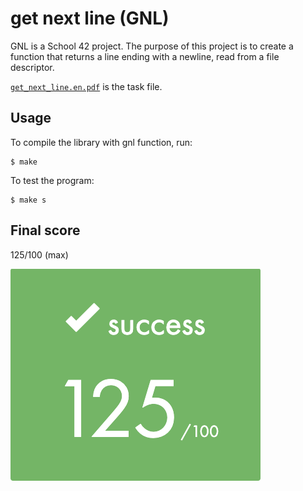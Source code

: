 # get next line (GNL)

GNL is a School 42 project. 
The purpose of this project is to create a function that returns a line ending with a newline, read from a file descriptor.

[`get_next_line.en.pdf`](/get_next_line.en.pdf) is the task file.

## Usage

To compile the library with gnl function, run:

```shell
$ make
```

To test the program:

```shell
$ make s
```

## Final score

125/100 (max)

![](screenshots/score.png)
